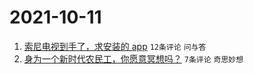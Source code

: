 # 2021-10-11

1. [索尼电视到手了，求安装的 app](https://www.v2ex.com/t/806933) `12条评论` `问与答`
1. [身为一个新时代农民工，你愿意冥想吗？](https://www.v2ex.com/t/806932) `7条评论` `奇思妙想`
